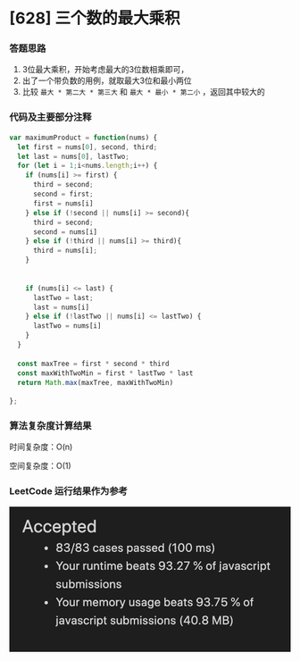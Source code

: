 # [628] 三个数的最大乘积

### 答题思路

1. 3位最大乘积，开始考虑最大的3位数相乘即可，
2. 出了一个带负数的用例，就取最大3位和最小两位
3. 比较 `最大 * 第二大 * 第三大` 和 `最大 * 最小 * 第二小` ，返回其中较大的


### 代码及主要部分注释

```javascript
var maximumProduct = function(nums) {
  let first = nums[0], second, third;
  let last = nums[0], lastTwo;
  for (let i = 1;i<nums.length;i++) {
    if (nums[i] >= first) {
      third = second;
      second = first;
      first = nums[i]
    } else if (!second || nums[i] >= second){
      third = second;
      second = nums[i]
    } else if (!third || nums[i] >= third){
      third = nums[i];
    }


    if (nums[i] <= last) {
      lastTwo = last;
      last = nums[i]
    } else if (!lastTwo || nums[i] <= lastTwo) {
      lastTwo = nums[i]
    }
  }

  const maxTree = first * second * third
  const maxWithTwoMin = first * lastTwo * last
  return Math.max(maxTree, maxWithTwoMin)

};
```



### 算法复杂度计算结果

时间复杂度：O(n)

空间复杂度：O(1)

### LeetCode 运行结果作为参考

![result](result.png)



